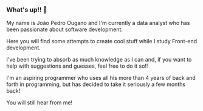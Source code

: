 ### What's up!! 👋


My name is João Pedro Ougano and I'm currently a data analyst who has been passionate about software development.

Here you will find some attempts to create cool stuff while I study Front-end development.

I've been trying to absorb as much knowledge as I can and, if you want to help with suggestions and guesses, feel free to do it so!!

I'm an aspiring programmer who uses all his more than 4 years of back and forth in programming, but has decided to take it seriously a few months back!

You will still hear from me!
